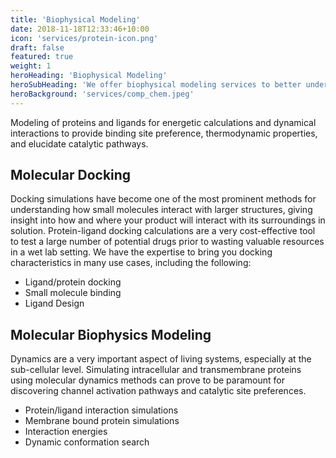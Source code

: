 ```yaml
---
title: 'Biophysical Modeling'
date: 2018-11-18T12:33:46+10:00
icon: 'services/protein-icon.png'
draft: false
featured: true
weight: 1
heroHeading: 'Biophysical Modeling'
heroSubHeading: 'We offer biophysical modeling services to better understand your materials'
heroBackground: 'services/comp_chem.jpeg'
---
```


Modeling of proteins and ligands for energetic calculations and dynamical interactions to provide binding site preference, thermodynamic properties, and elucidate catalytic pathways. 





## Molecular Docking

Docking simulations have become one of the most prominent methods for understanding how small molecules interact with larger structures, giving insight into how and where your product will interact with its surroundings in solution. Protein-ligand docking calculations are a very cost-effective tool to test a large number of potential drugs prior to wasting valuable resources in a wet lab setting. We have the expertise to bring you docking characteristics in many use cases, including the following:

- Ligand/protein docking
- Small molecule binding
- Ligand Design


## Molecular Biophysics Modeling

Dynamics are a very important aspect of living systems, especially at the sub-cellular level. Simulating intracellular and transmembrane proteins using molecular dynamics methods can prove to be paramount for discovering channel activation pathways and catalytic site preferences. 

- Protein/ligand interaction simulations
- Membrane bound protein simulations
- Interaction energies
- Dynamic conformation search


